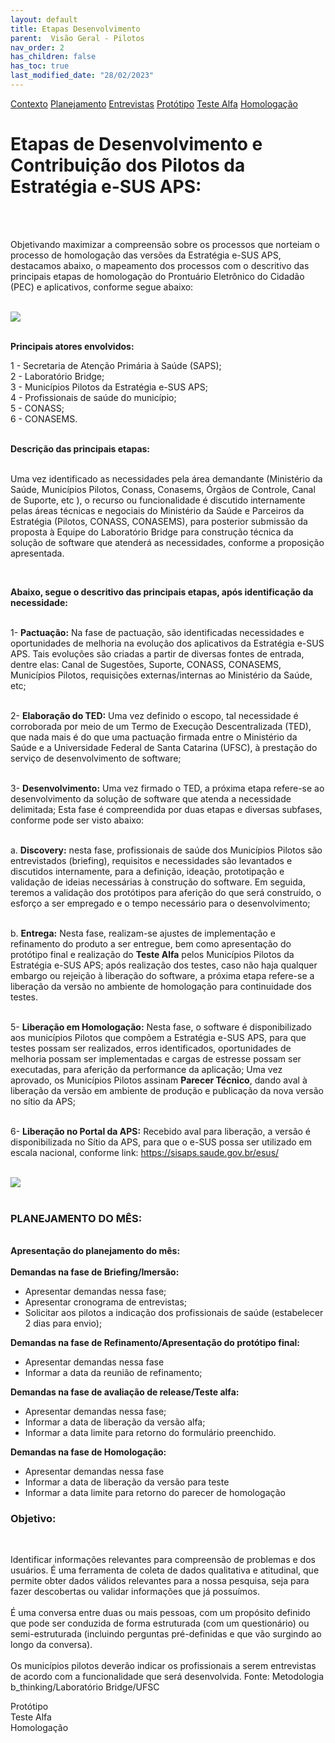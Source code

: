```yaml
---
layout: default
title: Etapas Desenvolvimento
parent:  Visão Geral - Pilotos
nav_order: 2
has_children: false
has_toc: true
last_modified_date: "28/02/2023"
---
```


<link rel="stylesheet" href="https://cdn.jsdelivr.net/npm/bootstrap@4.0.0/dist/css/bootstrap.min.css" integrity="sha384-Gn5384xqQ1aoWXA+058RXPxPg6fy4IWvTNh0E263XmFcJlSAwiGgFAW/dAiS6JXm" crossorigin="anonymous">

<script src="https://code.jquery.com/jquery-3.2.1.slim.min.js" integrity="sha384-KJ3o2DKtIkvYIK3UENzmM7KCkRr/rE9/Qpg6aAZGJwFDMVNA/GpGFF93hXpG5KkN" crossorigin="anonymous"></script>
<script src="https://cdn.jsdelivr.net/npm/popper.js@1.12.9/dist/umd/popper.min.js" integrity="sha384-ApNbgh9B+Y1QKtv3Rn7W3mgPxhU9K/ScQsAP7hUibX39j7fakFPskvXusvfa0b4Q" crossorigin="anonymous"></script>
<script src="https://cdn.jsdelivr.net/npm/bootstrap@4.0.0/dist/js/bootstrap.min.js" integrity="sha384-JZR6Spejh4U02d8jOt6vLEHfe/JQGiRRSQQxSfFWpi1MquVdAyjUar5+76PVCmYl" crossorigin="anonymous"></script>

<nav>
  <div class="nav nav-tabs" id="nav-tab" role="tablist">
    <a class="nav-item nav-link active" id="nav-home-tab" data-toggle="tab" href="#nav-home" role="tab" aria-controls="nav-home" aria-selected="true">Contexto</a>
    <a class="nav-item nav-link" id="nav-planejamento-tab" data-toggle="tab" href="#nav-planejamento" role="tab" aria-controls="nav-planejamento" aria-selected="false">Planejamento</a>
    <a class="nav-item nav-link" id="nav-entrevistas-tab" data-toggle="tab" href="#nav-entrevistas" role="tab" aria-controls="nav-entrevistas" aria-selected="false">Entrevistas</a>
    <a class="nav-item nav-link" id="nav-prototipo-tab" data-toggle="tab" href="#nav-prototipo" role="tab" aria-controls="nav-prototipo" aria-selected="false">Protótipo</a>
    <a class="nav-item nav-link" id="nav-testealfa-tab" data-toggle="tab" href="#nav-testealfa" role="tab" aria-controls="nav-testealfa" aria-selected="false">Teste Alfa</a>
    <a class="nav-item nav-link" id="nav-homologacao-tab" data-toggle="tab" href="#nav-homologacao" role="tab" aria-controls="nav-homologacao" aria-selected="false">Homologação</a>
  </div>
</nav>

<div class="tab-content" id="nav-tabContent">
  <div class="tab-pane fade show active" id="nav-home" role="tabpanel" aria-labelledby="nav-home-tab">
    <h1> Etapas de Desenvolvimento e Contribuição dos Pilotos da Estratégia e-SUS APS: </h1>
    <br>
    <br>
    <p>Objetivando maximizar a compreensão sobre os processos que norteiam o processo de homologação das versões da Estratégia e-SUS APS, destacamos abaixo, o mapeamento dos processos com o     descritivo das principais etapas de homologação do Prontuário Eletrônico do Cidadão (PEC) e aplicativos, conforme segue abaixo:</p>
    <br>      
    <img src="https://raw.githubusercontent.com/CGIAP-SAPS/Pilotos/main/docs/Visao%20Geral%20-%20Pilotos/media/01.jpg">  
  <br>
  <br>

 <b>Principais atores envolvidos:</b>

  1 - Secretaria de Atenção Primária à Saúde (SAPS); <br>
  2 - Laboratório Bridge;<br>
  3 - Municípios Pilotos da Estratégia e-SUS APS;<br>
  4 - Profissionais de saúde do município;<br>
  5 - CONASS;<br>
  6 - CONASEMS.
  <br>
  <br>

  <b>Descrição das principais etapas:</b>
  <br>
  <br>

  <p>Uma vez identificado as necessidades pela área demandante (Ministério da Saúde, Municípios Pilotos, Conass, Conasems, Órgãos de Controle, Canal de Suporte, etc ), o recurso ou funcionalidade é discutido internamente pelas áreas técnicas e negociais do Ministério da Saúde e Parceiros da Estratégia (Pilotos, CONASS, CONASEMS), para posterior submissão da proposta à Equipe do Laboratório Bridge para construção técnica da solução de software que atenderá as necessidades, conforme a proposição apresentada.</p><br>

  <b>Abaixo, segue o descritivo das principais etapas, após identificação da necessidade:</b>
  <br>
  <br>
  
  1- <b>Pactuação:</b> Na fase de pactuação, são identificadas necessidades e oportunidades de melhoria na evolução dos aplicativos da Estratégia e-SUS APS. Tais evoluções são criadas a partir de diversas fontes de entrada, dentre elas: Canal de Sugestões, Suporte, CONASS, CONASEMS, Municípios Pilotos, requisições externas/internas ao Ministério da Saúde, etc;
  <br>
  <br>

  2- <b>Elaboração do TED:</b> Uma vez definido o escopo, tal necessidade é corroborada por meio de um Termo de Execução Descentralizada (TED), que nada mais é do que uma pactuação firmada entre o Ministério da Saúde e a Universidade Federal de Santa Catarina (UFSC), à prestação do serviço de desenvolvimento de software;
  <br>
  <br>

  3- <b>Desenvolvimento:</b> Uma vez firmado o TED, a próxima etapa refere-se ao desenvolvimento da solução de software que atenda a necessidade delimitada; Esta fase é compreendida por duas etapas e diversas subfases, conforme pode ser visto abaixo:
  <br>
  <br>

  a. <b>Discovery:</b> nesta fase, profissionais de saúde dos Municípios Pilotos são entrevistados (briefing), requisitos e necessidades são levantados e discutidos internamente, para a definição, ideação, prototipação e validação de ideias necessárias à construção do software. Em seguida, teremos a validação dos protótipos para aferição do que será construído, o esforço a ser empregado e o tempo necessário para o desenvolvimento;
  <br>
  <br>

  b. <b>Entrega:</b> Nesta fase, realizam-se ajustes de implementação e refinamento do produto a ser entregue, bem como apresentação do protótipo final e realização do **Teste Alfa** pelos Municípios Pilotos da Estratégia e-SUS APS; após realização dos testes, caso não haja qualquer embargo ou rejeição à liberação do software, a próxima etapa refere-se a liberação da versão no ambiente de homologação para continuidade dos testes.
  <br>
  <br>


  5- <b>Liberação em Homologação:</b> Nesta fase, o software é disponibilizado aos municípios Pilotos que compõem a Estratégia e-SUS APS, para que testes possam ser realizados, erros identificados, oportunidades de melhoria possam ser implementadas e cargas de estresse possam ser executadas, para aferição da performance da aplicação; Uma vez aprovado, os Municípios Pilotos assinam **Parecer Técnico**, dando aval à liberação da versão em ambiente de produção e publicação da nova versão no sítio da APS;
  <br>
  <br>

  6- <b>Liberação no Portal da APS:</b> Recebido aval para liberação, a versão é disponibilizada no Sítio da APS, para que o e-SUS possa ser utilizado em escala nacional, conforme link: https://sisaps.saude.gov.br/esus/
  <br>
  <br>

  <img src="https://raw.githubusercontent.com/CGIAP-SAPS/Pilotos/main/docs/Visao%20Geral%20-%20Pilotos/media/06.png">

  <br>
	<br>

  </div>

  <div class="tab-pane fade" id="nav-planejamento" role="tabpanel" aria-labelledby="nav-planejamento-tab">
    <h3>PLANEJAMENTO DO MÊS:</h3>
    <br>
    <b>Apresentação do planejamento do mês:</b>
    <br>
    <br>
      <b>Demandas na fase de Briefing/Imersão:</b>
    <ul>
        <li>Apresentar demandas nessa fase;</li>
        <li>Apresentar cronograma de entrevistas;</li>
        <li>Solicitar aos pilotos a indicação dos profissionais de saúde (estabelecer 2 dias para envio);</li>
    </ul>
      <b>Demandas na fase de Refinamento/Apresentação do protótipo final:</b>
    <ul>
        <li>Apresentar demandas nessa fase</li>
        <li>Informar a data da reunião de refinamento;</li>
    </ul>
      <b>Demandas na fase de avaliação de release/Teste alfa:</b>
    <ul>  
        <li>Apresentar demandas nessa fase;</li>
        <li>Informar a data de liberação da versão alfa;</li>
        <li>Informar a data limite para retorno do formulário preenchido.</li>
    </ul>
      <b>Demandas na fase de Homologação:</b>
    <ul>
      <li>Apresentar demandas nessa fase</li>
      <li>Informar a data de liberação da versão para teste</li>
      <li>Informar a data limite para retorno do parecer de homologação</li>
    </ul>
  </div>  
  
  <div class="tab-pane fade" id="nav-entrevistas" role="tabpanel" aria-labelledby="nav-entrevistas-tab">
    <h3>Objetivo:</h3>
      <br>
      <p>Identificar informações relevantes para compreensão de problemas e dos usuários. É uma ferramenta de coleta de dados qualitativa e atitudinal, que permite obter dados válidos relevantes para a nossa pesquisa, seja para fazer descobertas ou validar informações que já possuímos.
      <br>
      <br>
      É uma conversa entre duas ou mais pessoas, com um propósito definido que pode ser conduzida de forma estruturada (com um questionário) ou semi-estruturada (incluindo perguntas pré-definidas e que vão surgindo ao longo da conversa).
      <br>
      <br>
      Os municípios pilotos deverão indicar os profissionais a serem entrevistas de acordo com a funcionalidade que será desenvolvida.
      Fonte: Metodologia b_thinking/Laboratório Bridge/UFSC</p>
  </div>  
  
  <div class="tab-pane fade" id="nav-prototipo" role="tabpanel" aria-labelledby="nav-prototipo-tab">Protótipo</div>
  <div class="tab-pane fade" id="nav-testealfa" role="tabpanel" aria-labelledby="nav-testealfa-tab">Teste Alfa</div>
  <div class="tab-pane fade" id="nav-homologacao" role="tabpanel" aria-labelledby="nav-homologacao-tab">Homologação</div>
</div>